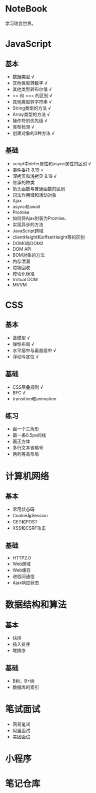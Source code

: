 # NoteBook

学习改变世界。

# JavaScript

## 基本

- 数据类型 √
- 其他类型转数字 √
- 其他类型转布尔值 √
- == 和 === 的区别 √
- 其他类型转字符串 √
- String类型的方法 √
- Array类型的方法 √
- 操作符的优先级 √
- 类型检测 √
- 创建对象的3种方法 √

## 基础

- script中defer属性和async属性的区别 √
- 事件委托 8.19 × 
- 深拷贝和浅拷贝 8.19 √
- 继承的种类
- 箭头函数与普通函数的区别
- 词法作用域和活动对象
- Ajax
- async和await
- Promise
- 如何将Ajax封装为Promise、
- 实现异步的方法
- JavaScript跨域
- clientHeight和offsetHeight等的区别
- DOM0和DOM2
- DOM API
- BOM对象的方法
- 内存泄漏
- 垃圾回收
- 模块化标准
- Virtual DOM
- MVVM

# CSS

## 基本

- 盒模型 √
- 弹性布局 √
- 水平居中与垂直居中 √
- 浮动与定位 √

## 基础

- CSS层叠规则  √
- BFC √
- transition和animation

## 练习

- 画一个三角形
- 画一条0.5px的线
- 画正方体
- 多行文本省略号
- 两列等高布局

# 计算机网络

## 基本

- 常用状态码
- Cookie与Session
- GET和POST
- XSS和CSRF攻击

## 基础

- HTTP2.0 
- Web跨域
- Web缓存
- 进程间通信
- Ajax响应状态

# 数据结构和算法

## 基本

- 快排
- 插入排序
- 堆排序

## 基础

- B树，B+树
- 数据库的索引

# 笔试面试

- 网易笔试
- 阿里面试
- 美团面试

# 小程序

# 笔记仓库

